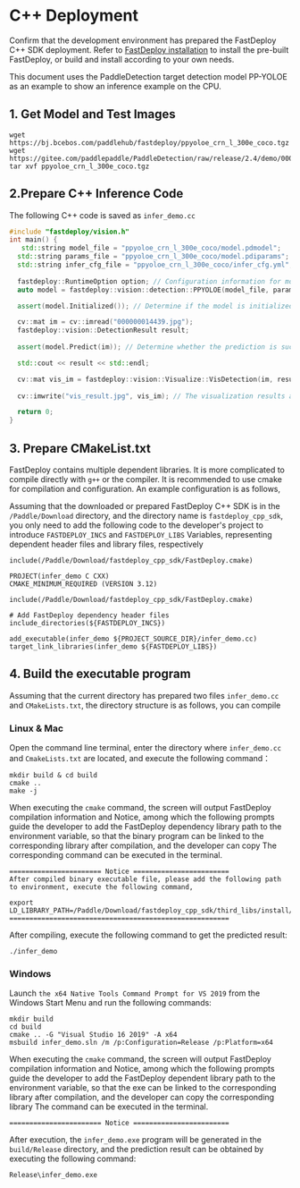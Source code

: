 # C++ Deployment

Confirm that the development environment has prepared the FastDeploy C++ SDK deployment. Refer to [FastDeploy installation](../../build_and_install/) to install the pre-built FastDeploy, or build and install according to your own needs.

This document uses the PaddleDetection target detection model PP-YOLOE as an example to show an inference example on the CPU.

## 1. Get Model and Test Images

```
wget https://bj.bcebos.com/paddlehub/fastdeploy/ppyoloe_crn_l_300e_coco.tgz
wget https://gitee.com/paddlepaddle/PaddleDetection/raw/release/2.4/demo/000000014439.jpg
tar xvf ppyoloe_crn_l_300e_coco.tgz
```

## 2.Prepare C++ Inference Code

The following C++ code is saved as `infer_demo.cc`

``` c++
#include "fastdeploy/vision.h"
int main() {
   std::string model_file = "ppyoloe_crn_l_300e_coco/model.pdmodel";
  std::string params_file = "ppyoloe_crn_l_300e_coco/model.pdiparams";
  std::string infer_cfg_file = "ppyoloe_crn_l_300e_coco/infer_cfg.yml";
  
  fastdeploy::RuntimeOption option; // Configuration information for model inference
  auto model = fastdeploy::vision::detection::PPYOLOE(model_file, params_file, infer_cfg_file, option);

  assert(model.Initialized()); // Determine if the model is initialized successfully

  cv::mat im = cv::imread("000000014439.jpg");
  fastdeploy::vision::DetectionResult result;
  
  assert(model.Predict(im)); // Determine whether the prediction is successful

  std::cout << result << std::endl;

  cv::mat vis_im = fastdeploy::vision::Visualize::VisDetection(im, result, 0.5);
  
  cv::imwrite("vis_result.jpg", vis_im); // The visualization results are saved locally

  return 0;
}
```

## 3. Prepare CMakeList.txt


FastDeploy contains multiple dependent libraries. It is more complicated to compile directly with `g++` or the compiler. It is recommended to use cmake for compilation and configuration. An example configuration is as follows,

Assuming that the downloaded or prepared FastDeploy C++ SDK is in the `/Paddle/Download` directory, and the directory name is `fastdeploy_cpp_sdk`, you only need to add the following code to the developer's project to introduce `FASTDEPLOY_INCS` and `FASTDEPLOY_LIBS` Variables, representing dependent header files and library files, respectively

``` shell
include(/Paddle/Download/fastdeploy_cpp_sdk/FastDeploy.cmake)
```

```
PROJECT(infer_demo C CXX)
CMAKE_MINIMUM_REQUIRED (VERSION 3.12)

include(/Paddle/Download/fastdeploy_cpp_sdk/FastDeploy.cmake)

# Add FastDeploy dependency header files
include_directories(${FASTDEPLOY_INCS})

add_executable(infer_demo ${PROJECT_SOURCE_DIR}/infer_demo.cc)
target_link_libraries(infer_demo ${FASTDEPLOY_LIBS})
```

## 4. Build the executable program


Assuming that the current directory has prepared two files `infer_demo.cc` and `CMakeLists.txt`, the directory structure is as follows, you can compile

### Linux & Mac

Open the command line terminal, enter the directory where `infer_demo.cc` and `CmakeLists.txt` are located, and execute the following command：

```
mkdir build & cd build
cmake ..
make -j
```

When executing the `cmake` command, the screen will output FastDeploy compilation information and Notice, among which the following prompts guide the developer to add the FastDeploy dependency library path to the environment variable, so that the binary program can be linked to the corresponding library after compilation, and the developer can copy The corresponding command can be executed in the terminal.


```
======================= Notice ========================
After compiled binary executable file, please add the following path to environment, execute the following command,

export LD_LIBRARY_PATH=/Paddle/Download/fastdeploy_cpp_sdk/third_libs/install/paddle2onnx/lib:/Paddle/Download/fastdeploy_cpp_sdk/third_libs/install/opencv/lib:/Paddle/Download/fastdeploy_cpp_sdk/third_libs/install/onnxruntime/lib:/Paddle/Download/fastdeploy_cpp_sdk/lib:${LD_LIBRARY_PATH}
=======================================================
```

After compiling, execute the following command to get the predicted result:

```
./infer_demo 
```

### Windows

Launch `the x64 Native Tools Command Prompt for VS 2019` from the Windows Start Menu and run the following commands:

```
mkdir build
cd build
cmake .. -G "Visual Studio 16 2019" -A x64
msbuild infer_demo.sln /m /p:Configuration=Release /p:Platform=x64
```


When executing the `cmake` command, the screen will output FastDeploy compilation information and Notice, among which the following prompts guide the developer to add the FastDeploy dependent library path to the environment variable, so that the exe can be linked to the corresponding library after compilation, and the developer can copy the corresponding library The command can be executed in the terminal.

```
======================= Notice ========================

```

After execution, the `infer_demo.exe` program will be generated in the `build/Release` directory, and the prediction result can be obtained by executing the following command:
```
Release\infer_demo.exe
```
